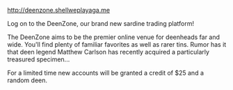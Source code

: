 http://deenzone.shellweplayaga.me

Log on to the DeenZone, our brand new sardine trading platform!

The DeenZone aims to be the premier online venue for deenheads far and wide. You'll find plenty of familiar favorites as well as rarer tins. Rumor has it that deen legend Matthew Carlson has recently acquired a particularly treasured specimen...

For a limited time new accounts will be granted a credit of $25 and a random deen.
